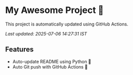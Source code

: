 # My Awesome Project 🚀

This project is automatically updated using GitHub Actions.

_Last updated: 2025-07-06 14:27:31 IST_

## Features
- Auto-update README using Python 🐍
- Auto Git push with GitHub Actions 🤖
